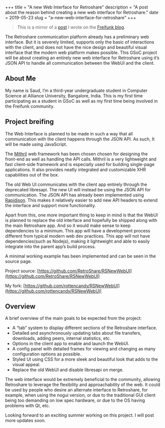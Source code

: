 +++
title = "A new Web Interface for Retroshare"
description = "A post about the reason behind creating a new web interface for Retroshare."
date = 2019-05-23
slug = "a-new-web-interface-for-retroshare"
+++

> This is a mirror of a [post](https://blog.freifunk.net/2019/05/23/a-new-web-interface-for-retroshare) I wrote on the [Freifunk blog](https://blog.freifunk.net).

The Retroshare communication platform already has a preliminary web interface.
But it is severely limited, supports only the basic of interactions with the client, and does not have the nice design and beautiful visual interface that the modern web platform makes possible.
This GSoC project will be about creating an entirely new web interface for Retroshare using it’s JSON API to handle all communication between the WebUI and the client.


## About Me

My name is Saud, I’m a third-year undergraduate student in Computer Science at Alliance University, Bangalore, India. This is my first time participating as a student in GSoC as well as my first time being involved in the Freifunk community.


## Project breifing

The Web Interface is planned to be made in such a way that all communication with the client happens through the JSON API. As such, It will be made using JavaScript.

The [Mithril](https://mithril.js.org) web framework has been chosen chosen for designing the front-end as well as handling the API calls.
Mithril is a very lightweight and fast client-side framework and is especially used for building single-page applications.
It also provides neatly integrated and customizable XHR capabilities out of the box.

The old Web UI communicates with the client app entirely through the deprecated libresapi.
The new UI will instead be using the JSON API for communication.
The JSON API has already been implemented using [Rapidjson](https://rapidjson.org).
This makes it relatively easier to add new API headers to extend the interface and support more functionality.

Apart from this, one more important thing to keep in mind is that the WebUI is planned to replace the old interface and hopefully be shipped along with the main Retroshare app.
And so it would make sense to keep dependencies to a minimum.
This app will have a development process different from typical modern web dev practices.
This app will not have dependencies(such as Nodejs), making it lightweight and able to easily integrate into the parent app’s build process.

A minimal working example has been implemented and can be seen in the source page.

Project source: [https://github.com/RetroShare/RSNewWebUI](https://github.com/RetroShare/RSNewWebUI)

My fork: [https://github.com/rottencandy/RSNewWebUI](https://github.com/rottencandy/RSNewWebUI)


## Overview

A brief overview of the main goals to be expected from the project:

- A “tab” system to display different sections of the Retroshare interface.
- Detailed and asynchronously updating tabs about file transfers, downloads, adding peers, internal statistics, etc.
- Options in the client app to enable and launch the WebUI.
- A config panel with detailed frames for viewing and changing as many configuration options as possible.
- Styled UI using CSS for a more sleek and beautiful look that adds to the visual appeal.
- Replace the old WebUI and disable libresapi on merge.

The web interface would be extremely beneficial to the community, allowing Retroshare to leverage the flexibility and approachability of the web.
It could be used by people who desire an alternate interface to Retroshare, for example, when using the nogui version,
or due to the traditional GUI client being too demanding on low spec hardware, or due to the OS having problems with Qt, etc.

Looking forward to an exciting summer working on this project. I will post more updates soon.
